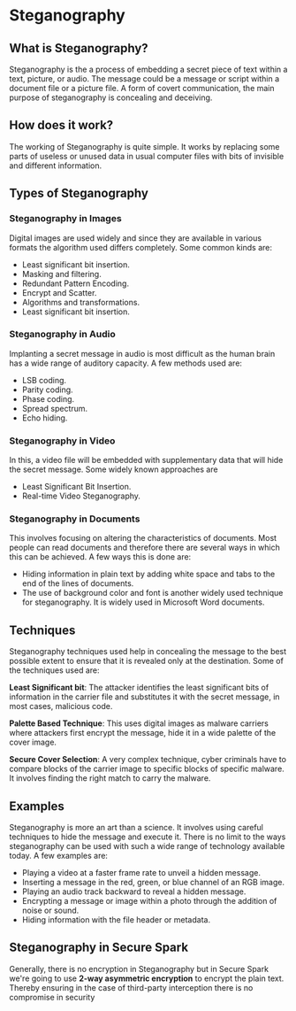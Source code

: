 # Steganography

## What is Steganography?

Steganography is the a process of embedding a secret piece of text within a text, picture, or audio. The message could be a message or script within a document file or a picture file. A form of covert communication, the main purpose of steganography is concealing and deceiving.

## How does it work?

The working of Steganography is quite simple. It works by replacing some parts of useless or unused data in usual computer files with bits of invisible and different information.

## Types of Steganography

### Steganography in Images

Digital images are used widely and since they are available in various formats the algorithm used differs completely. Some common kinds are:

- Least significant bit insertion.
- Masking and filtering.
- Redundant Pattern Encoding.
- Encrypt and Scatter.
- Algorithms and transformations.
- Least significant bit insertion.

### Steganography in Audio

Implanting a secret message in audio is most difficult as the human brain has a wide range of auditory capacity. A few methods used are:

- LSB coding.
- Parity coding.
- Phase coding.
- Spread spectrum.
- Echo hiding.

### Steganography in Video

In this, a video file will be embedded with supplementary data that will hide the secret message. Some widely known approaches are

- Least Significant Bit Insertion.
- Real-time Video Steganography.

### Steganography in Documents

This involves focusing on altering the characteristics of documents. Most people can read documents and therefore there are several ways in which this can be achieved. A few ways this is done are:

- Hiding information in plain text by adding white space and tabs to the end of the lines of documents.
- The use of background color and font is another widely used technique for steganography. It is widely used in Microsoft Word documents.

## Techniques

Steganography techniques used help in concealing the message to the best possible extent to ensure that it is revealed only at the destination. Some of the techniques used are:

**Least Significant bit**: The attacker identifies the least significant bits of information in the carrier file and substitutes it with the secret message, in most cases, malicious code.

**Palette Based Technique**: This uses digital images as malware carriers where attackers first encrypt the message, hide it in a wide palette of the cover image.

**Secure Cover Selection**: A very complex technique, cyber criminals have to compare blocks of the carrier image to specific blocks of specific malware. It involves finding the right match to carry the malware.

## Examples

Steganography is more an art than a science. It involves using careful techniques to hide the message and execute it. There is no limit to the ways steganography can be used with such a wide range of technology available today. A few examples are:

- Playing a video at a faster frame rate to unveil a hidden message.
- Inserting a message in the red, green, or blue channel of an RGB image.
- Playing an audio track backward to reveal a hidden message.
- Encrypting a message or image within a photo through the addition of noise or sound.
- Hiding information with the file header or metadata.

## Steganography in Secure Spark

Generally, there is no encryption in Steganography but in Secure Spark we're going to use **2-way asymmetric encryption** to encrypt the plain text. Thereby ensuring in the case of third-party interception there is no compromise in security
